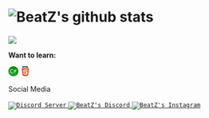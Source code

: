 # ![BeatZ's github stats](https://github-readme-stats.vercel.app/api?username=notBeatZ&show_icons=true&theme=tokyonight)
<a href="https://github.com/notBeatZ?tab=repositories">
  <img align="center" src="https://github-readme-stats.vercel.app/api/top-langs/?username=notBeatZ&layout=compact&show_icons=true&title_color=fff&icon_color=79ff97&text_color=9f9f9f&bg_color=151515" />
</a>
<br>

**Want to learn:**

<code><img height="20" src="https://raw.githubusercontent.com/github/explore/80688e429a7d4ef2fca1e82350fe8e3517d3494d/topics/csharp/csharp.png"></code>
<code><img height="20" src="https://raw.githubusercontent.com/github/explore/80688e429a7d4ef2fca1e82350fe8e3517d3494d/topics/html/html.png"></code>

Social Media

<a href="https://discord.gg/mHZtGA5">
  <code><img alt="Discord Server" height="20" src="https://discord.com/assets/07dca80a102d4149e9736d4b162cff6f.ico"></code>
</a>
<a href="https://www.youtube.com/channel/UCy6Izg7tkqxbd02CArX3Usw?view_as=subscriber">
  <code><img alt="BeatZ's Discord" height="20" src="https://s.ytimg.com/yts/img/favicon_144-vfliLAfaB.png"></code>
</a>
<a href="https://www.instagram.com/beatzwrld/">
  <code><img alt="BeatZ's Instagram" height="20" src="https://www.instagram.com/static/images/ico/favicon-192.png/68d99ba29cc8.png"></code>
</a>
<br>
<br>
